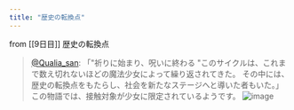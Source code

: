 ```yaml
---
title: "歴史の転換点"
---
```


from [[9日目]]
歴史の転換点
> [@Qualia_san](https://twitter.com/Qualia_san/status/1588728749809627137?s=20&t=MA55M_mBR2AMMBRXm2WLTA): 「"祈りに始まり、呪いに終わる "このサイクルは、これまで数え切れないほどの魔法少女によって繰り返されてきた。
> その中には、歴史の転換点をもたらし、社会を新たなステージへと導いた者もいた。」
> この物語では、接触対象が少女に限定されているようです。
> ![image](https://pbs.twimg.com/media/FgxMVbKVIAAN0DW.png)
